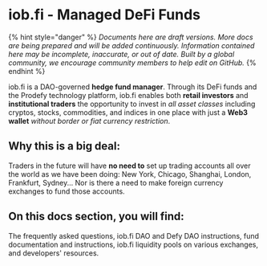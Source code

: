 # iob.fi - Managed DeFi Funds

{% hint style="danger" %}
_Documents here are draft versions. More docs are being prepared and will be added continuously. Information contained here may be incomplete, inaccurate, or out of date. Built by a global community, we encourage community members to help edit on GitHub._
{% endhint %}

iob.fi is a DAO-governed **hedge fund manager**. Through its DeFi funds and the Prodefy technology platform, iob.fi enables both **retail investors** and **institutional traders** the opportunity to invest in _all asset classes_ including cryptos, stocks, commodities, and indices in one place with just a **Web3 wallet** _without border or fiat currency restriction_. 

## Why this is a big deal:

Traders in the future will have **no need to** set up trading accounts all over the world as we have been doing: New York, Chicago, Shanghai, London, Frankfurt, Sydney... Nor is there a need to make foreign currency exchanges to fund those accounts. 

## On this docs section, you will find:

The frequently asked questions, iob.fi DAO and Defy DAO instructions, fund documentation and instructions, iob.fi liquidity pools on various exchanges, and developers' resources. 




